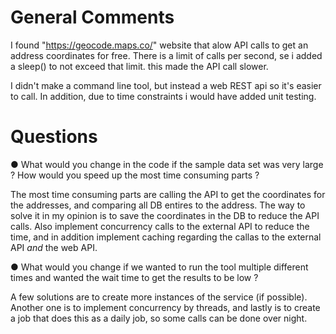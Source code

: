 # General Comments

I found "https://geocode.maps.co/" website that alow API calls to get an address coordinates for free. 
There is a limit of calls per second, se i added a sleep() to not exceed that limit. this made the API call slower.

I didn't make a command line tool, but instead a web REST api so it's easier to call.
In addition, due to time constraints i would have added unit testing.

# Questions
● What would you change in the code if the sample data set was very large ? How would you
speed up the most time consuming parts ?

The most time consuming parts are calling the API to get the coordinates for the addresses, and comparing all DB entires to the address.
The way to solve it in my opinion is to save the coordinates in the DB to reduce the API calls. 
Also implement concurrency calls to the external API to reduce the time, and in addition implement caching regarding the callas to the external API *and* the web API. 

● What would you change if we wanted to run the tool multiple different times and wanted the wait
time to get the results to be low ?

A few solutions are to create more instances of the service (if possible).
Another one is to implement concurrency by threads, and lastly is to create a job that does this as a daily job, so some calls can be done over night.
